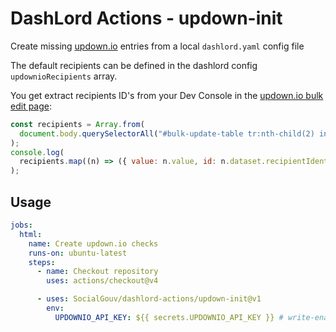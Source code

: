 # DashLord Actions - updown-init

Create missing [updown.io](https://updown.io) entries from a local `dashlord.yaml` config file

The default recipients can be defined in the dashlord config `updownioRecipients` array.

You get extract recipients ID's from your Dev Console in the [updown.io bulk edit page](https://updown.io/checks/recipients):

```js
const recipients = Array.from(
  document.body.querySelectorAll("#bulk-update-table tr:nth-child(2) input")
);
console.log(
  recipients.map((n) => ({ value: n.value, id: n.dataset.recipientIdentifier }))
);
```

## Usage

```yaml
jobs:
  html:
    name: Create updown.io checks
    runs-on: ubuntu-latest
    steps:
      - name: Checkout repository
        uses: actions/checkout@v4

      - uses: SocialGouv/dashlord-actions/updown-init@v1
        env:
          UPDOWNIO_API_KEY: ${{ secrets.UPDOWNIO_API_KEY }} # write-enabled updown.io token
```
